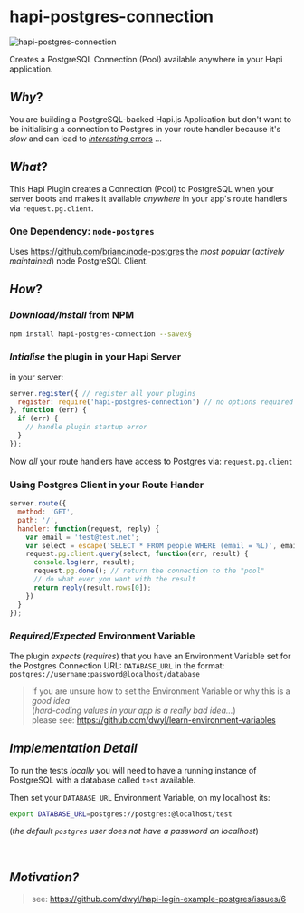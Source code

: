 # hapi-postgres-connection

![hapi-postgres-connection](https://cloud.githubusercontent.com/assets/194400/13723469/73b5d8f2-e85e-11e5-82dc-943e7ebccdce.png)

Creates a PostgreSQL Connection (Pool) available anywhere in your Hapi application.

## *Why*?

You are building a PostgreSQL-backed Hapi.js Application
but don't want to be initialising a connection to Postgres
in your route handler because it's *slow* and can lead
to [*interesting* errors](https://github.com/brianc/node-postgres/issues/725) ...

## *What*?

This Hapi Plugin creates a Connection (Pool) to PostgreSQL when your
server boots and makes it available *anywhere* in your app's
route handlers via `request.pg.client`.

### One Dependency: `node-postgres`

Uses https://github.com/brianc/node-postgres
the *most popular* (*actively maintained*) node PostgreSQL Client.

## *How*?

### *Download/Install* from NPM

```sh
npm install hapi-postgres-connection --savex§
```

### *Intialise* the plugin in your Hapi Server

in your server:
```js
server.register({ // register all your plugins
  register: require('hapi-postgres-connection') // no options required
}, function (err) {
  if (err) {
    // handle plugin startup error
  }
});
```
Now *all* your route handlers have access to Postgres
via: `request.pg.client`

### Using Postgres Client in your Route Hander

```js
server.route({
  method: 'GET',
  path: '/',
  handler: function(request, reply) {
    var email = 'test@test.net';
    var select = escape('SELECT * FROM people WHERE (email = %L)', email);
    request.pg.client.query(select, function(err, result) {
      console.log(err, result);
      request.pg.done(); // return the connection to the "pool"
      // do what ever you want with the result
      return reply(result.rows[0]);
    })
  }
});
```


### *Required/Expected* Environment Variable

The plugin *expects* (*requires*) that you have an Environment Variable set
for the Postgres Connection URL: `DATABASE_URL` in the format:
`postgres://username:password@localhost/database`

> If you are unsure how to set the Environment Variable
or why this is a *good idea*  
(*hard-coding values in your app is a really bad idea...*)  
please see: https://github.com/dwyl/learn-environment-variables

## *Implementation Detail*

To run the tests *locally* you will need to have
a running instance of PostgreSQL with a database called `test` available.

Then set your `DATABASE_URL` Environment Variable, on my localhost its:
```sh
export DATABASE_URL=postgres://postgres:@localhost/test
```
(*the default `postgres` user does not have a password on localhost*)


<br />

## *Motivation?*

> see: https://github.com/dwyl/hapi-login-example-postgres/issues/6
